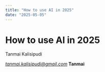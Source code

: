```yaml
---
title: "How to use AI in 2025"
date: "2025-05-05"
---
```



# How to use AI in 2025

Tanmai Kalisipudi

*tanmai.kalisipudi@gmail.com* **Tanmai** 

